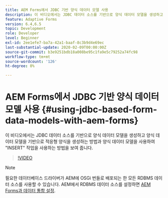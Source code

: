 ```yaml
---
title: AEM Forms에서 JDBC 기반 양식 데이터 모델 사용
description: 이 비디오에서는 JDBC 데이터 소스를 기반으로 양식 데이터 모델을 생성하고 양식 데이터 모델을 기반으로 적응형 양식을 생성하는 방법과 양식 데이터 모델을 사용하여 "INSERT" 작업을 사용하는 방법을 보여 줍니다.
feature: Adaptive Forms
version: 6.4,6.5
topic: Development
role: Developer
level: Beginner
exl-id: 2ee1efe7-ba7a-42a1-baaf-8c3b9d4e69ec
last-substantial-update: 2020-02-09T00:00:00Z
source-git-commit: b3e9251bdb18a008be95c1fa9e5c79252a74fc98
workflow-type: tm+mt
source-wordcount: '126'
ht-degree: 0%

---
```


# AEM Forms에서 JDBC 기반 양식 데이터 모델 사용 {#using-jdbc-based-form-data-models-with-aem-forms}

이 비디오에서는 JDBC 데이터 소스를 기반으로 양식 데이터 모델을 생성하고 양식 데이터 모델을 기반으로 적응형 양식을 생성하는 방법과 양식 데이터 모델을 사용하여 &quot;INSERT&quot; 작업을 사용하는 방법을 보여 줍니다.

>[!VIDEO](https://video.tv.adobe.com/v/17736?quality=12&learn=on)

>[!NOTE]
>
>필요한 데이터베이스 드라이버가 AEM에 OSGi 번들로 배포되는 한 모든 RDBMS 데이터 소스를 사용할 수 있습니다. AEM에서 RDBMS 데이터 소스를 설정하면 [AEM Forms과 데이터 통합 설정](/help/forms/adaptive-forms/data-integration-technical-video-setup.md).
